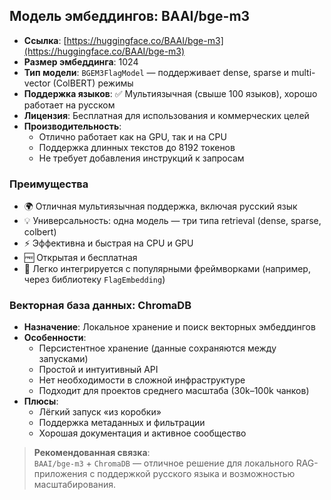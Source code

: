 ## Модель эмбеддингов: BAAI/bge-m3

- **Ссылка**: [https://huggingface.co/BAAI/bge-m3](https://huggingface.co/BAAI/bge-m3)
- **Размер эмбеддинга**: 1024
- **Тип модели**: `BGEM3FlagModel` — поддерживает dense, sparse и multi-vector (ColBERT) режимы
- **Поддержка языков**: ✅ Мультиязычная (свыше 100 языков), хорошо работает на русском
- **Лицензия**: Бесплатная для использования и коммерческих целей
- **Производительность**:
    - Отлично работает как на GPU, так и на CPU
    - Поддержка длинных текстов до 8192 токенов
    - Не требует добавления инструкций к запросам

### Преимущества
- 🌍 Отличная мультиязычная поддержка, включая русский язык
- 💡 Универсальность: одна модель — три типа retrieval (dense, sparse, colbert)
- ⚡ Эффективна и быстрая на CPU и GPU
- 🆓 Открытая и бесплатная
- 🔗 Легко интегрируется с популярными фреймворками (например, через библиотеку `FlagEmbedding`)

### Векторная база данных: ChromaDB

- **Назначение**: Локальное хранение и поиск векторных эмбеддингов
- **Особенности**:
    - Персистентное хранение (данные сохраняются между запусками)
    - Простой и интуитивный API
    - Нет необходимости в сложной инфраструктуре
    - Подходит для проектов среднего масштаба (30k–100k чанков)
- **Плюсы**:
    - Лёгкий запуск «из коробки»
    - Поддержка метаданных и фильтрации
    - Хорошая документация и активное сообщество

> **Рекомендованная связка**:  
> `BAAI/bge-m3` + `ChromaDB` — отличное решение для локального RAG-приложения с поддержкой русского языка и возможностью масштабирования.
